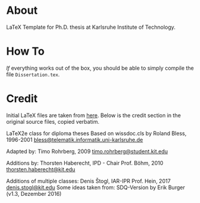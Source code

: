 # About
LaTeX Template for Ph.D. thesis at Karlsruhe Institute of Technology.

# How To
*If* everything works out of the box, you should be able to simply compile the file `Dissertation.tex`.


# Credit
Initial LaTeX files are taken from [here](https://sdqweb.ipd.kit.edu/wiki/Dokumentvorlagen).
Below is the credit section in the original source files, copied verbatim.

LaTeX2e class for diploma theses
Based on wissdoc.cls by Roland Bless, 1996-2001
bless@telematik.informatik.uni-karlsruhe.de

Adapted by: Timo Rohrberg, 2009
timo.rohrberg@student.kit.edu

Additions by: Thorsten Haberecht, IPD - Chair Prof. Böhm, 2010
thorsten.haberecht@kit.edu

Additions of multiple classes: Denis Štogl, IAR-IPR Prof. Hein, 2017
denis.stogl@kit.edu
Some ideas taken from: SDQ-Version by Erik Burger (v1.3, Dezember 2016)
